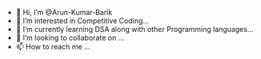 - 👋 Hi, I’m @Arun-Kumar-Barik
- 👀 I’m interested in Competitive Coding...
- 🌱 I’m currently learning DSA along with other Programming languages...
- 💞️ I’m looking to collaborate on ...
- 📫 How to reach me ...

<!---
Arun-Kumar-Barik/Arun-Kumar-Barik is a ✨ special ✨ repository because its `README.md` (this file) appears on your GitHub profile.
You can click the Preview link to take a look at your changes.
--->
